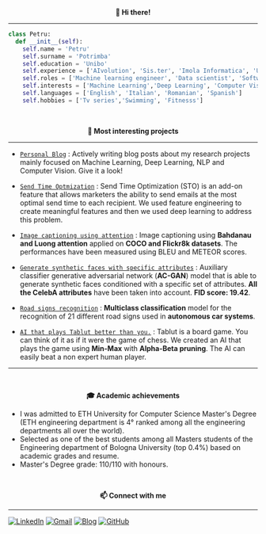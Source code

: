 <p align="center" style="font-weight:bold"> 👋 <b>Hi there!</b> <p>

---

```python
class Petru:
  def __init__(self):
    self.name = 'Petru'
    self.surname = 'Potrimba'
    self.education = 'Unibo'
    self.experience = ['AIvolution', 'Sis.ter', 'Imola Informatica', 'Unibo']
    self.roles = ['Machine learning engineer', 'Data scientist', 'Software engineer']
    self.interests = ['Machine Learning','Deep Learning', 'Computer Vision', 'NLP', 'Competitive Programming']
    self.languages = ['English', 'Italian', 'Romanian', 'Spanish']
    self.hobbies = ['Tv series','Swimming', 'Fitnesss']
```

<br />
<p align="center" style="font-weight:bold"> 🔨 <b> Most interesting projects </b> <p>

---

* [`Personal Blog`](https://petrupotrimba.altervista.org/index.php) : Actively writing blog posts about my research projects mainly focused on Machine Learning, Deep Learning, NLP and Computer Vision. Give it a look!

* [`Send Time Optmization`](https://github.com/pptr3/send-time-optimization) : Send Time Optimization (STO) is an add-on feature that allows marketers the ability to send emails at the most optimal send time to each recipient. We used feature engineering to create meaningful features and then we used deep learning to address this problem.
  
* [`Image captioning using attention`](https://github.com/pptr3/image-captioning-keras) : Image captioning using **Bahdanau and Luong attention** applied on **COCO and Flickr8k datasets**. The performances have been measured using BLEU and METEOR scores.
  
* [`Generate synthetic faces with specific attributes`](https://github.com/pptr3/face-generation-gan-keras) : Auxiliary classifier generative adversarial network (**AC-GAN**) model that is able to generate synthetic faces conditioned with a specific set of attributes. **All the CelebA attributes** have been taken into account. **FID score: 19.42**.
  
* [`Road signs recognition`](https://github.com/pptr3/road-sings-recognition-pytorch) : **Multiclass classification** model for the recognition of 21 different road signs used in **autonomous car systems**.
  
* [`AI that plays Tablut better than you.`](https://github.com/pptr3/TablutAI) : Tablut is a board game. You can think of it as if it were the game of chess. We created an AI that plays the game using **Min-Max** with **Alpha-Beta pruning**. The AI can easily beat a non expert human player.
  

---

  
<br />
<p align="center" style="font-weight:bold"> 🎓 <b> Academic achievements </b> <p>
  
 * I was admitted to ETH University for Computer Science Master's Degree (ETH engineering department is 4° ranked among all the engineering departments all over the world).
 * Selected as one of the best students among all Masters students of the Engineering department of Bologna University (top 0.4%) based on academic grades and resume.
 * Master's Degree grade: 110/110 with honours.
  
<br />
<p align="center" style="font-weight:bold"> 📫 <b>Connect with me</b> <p>

---

[![LinkedIn](https://img.shields.io/badge/linkedin-%230077B5.svg?style=for-the-badge&logo=linkedin&logoColor=white)](https://www.linkedin.com/in/petru-potrimba-a065a0137/)
[![Gmail](https://img.shields.io/badge/Gmail-D14836?style=for-the-badge&logo=gmail&logoColor=white)](mailto:ppotrimba@gmail.com)
[![Blog](https://img.shields.io/badge/Blogger-FF5722?style=for-the-badge&logo=blogger&logoColor=white)](https://petrupotrimba.altervista.org/)
[![GitHub](https://img.shields.io/badge/github-%23121011.svg?style=for-the-badge&logo=github&logoColor=white)](https://github.com/pptr3)

